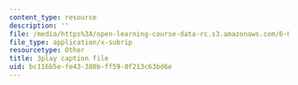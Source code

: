```yaml
---
content_type: resource
description: ''
file: /media/https%3A/open-learning-course-data-rc.s3.amazonaws.com/6-001-structure-and-interpretation-of-computer-programs-spring-2005/bc116b5efe43380bff590f213c63bd6e_bV87UzKMRtE.srt
file_type: application/x-subrip
resourcetype: Other
title: 3play caption file
uid: bc116b5e-fe43-380b-ff59-0f213c63bd6e
---
```

